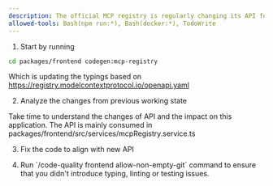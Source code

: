 ```yaml
---
description: The official MCP registry is regularly changing its API format and it breaks this app. This command is designed to update the code to match the API changes and repair any introduced breaking changes
allowed-tools: Bash(npm run:*), Bash(docker:*), TodoWrite
---
```


1. Start by running

```bash
cd packages/frontend codegen:mcp-registry
```

Which is updating the typings based on https://registry.modelcontextprotocol.io/openapi.yaml

2. Analyze the changes from previous working state

Take time to understand the changes of API and the impact on this application. The API is mainly consumed in packages/frontend/src/services/mcpRegistry.service.ts

3. Fix the code to align with new API

4. Run `/code-quality frontend allow-non-empty-git´ command to ensure that you didn't introduce typing, linting or testing issues.